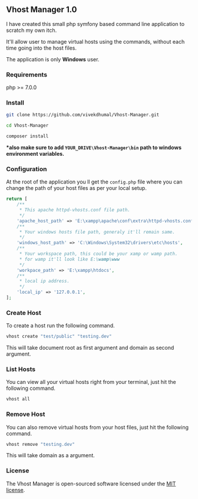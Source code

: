 ## Vhost Manager 1.0

I have created this small php symfony based command line application to scratch my own itch.

It'll allow user to manage virtual hosts using the commands, without each time going into the host files.

The application is only **Windows** user.

### Requirements
php >= 7.0.0

### Install
```bash
git clone https://github.com/vivekdhumal/Vhost-Manager.git

cd Vhost-Manager

composer install
```
**\*also make sure to add `YOUR_DRIVE\Vhost-Manager\bin` path to windows environment variables.**

### Configuration

At the root of the application you ll get the `config.php` file where you can change the path of your host files as per your local setup.
```php
return [
    /**
     * This apache httpd-vhosts.conf file path.
     */
    'apache_host_path' => 'E:\xampp\apache\conf\extra\httpd-vhosts.conf',
    /**
     * Your windows hosts file path, generaly it'll remain same.
     */
    'windows_host_path' => 'C:\Windows\System32\drivers\etc\hosts',
    /**
     * Your workspace path, this could be your xamp or wamp path.
     * for wamp it'll look like E:\wamp\www
     */
    'workpace_path' => 'E:\xampp\htdocs',
    /**
     * local ip address.
     */
    'local_ip' => '127.0.0.1',
];
```

### Create Host
To create a host run the following command.
```bash
vhost create "test/public" "testing.dev"
```
This will take document root as first argument and domain as second argument.

### List Hosts
You can view all your virtual hosts right from your terminal, just hit the following command.
```bash
vhost all
```

### Remove Host
You can also remove virtual hosts from your host files, just hit the following command.
```bash
vhost remove "testing.dev"
```
This will take domain as a argument.

### License
The Vhost Manager is open-sourced software licensed under the [MIT license](https://opensource.org/licenses/MIT).
